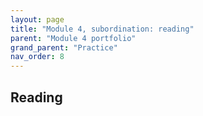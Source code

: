 ```yaml
---
layout: page
title: "Module 4, subordination: reading"
parent: "Module 4 portfolio"
grand_parent: "Practice"
nav_order: 8
---
```


## Reading 